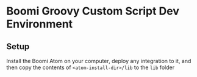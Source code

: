 Boomi Groovy Custom Script Dev Environment
===

## Setup

Install the Boomi Atom on your computer, deploy any integration to it, and then copy the contents of `<atom-install-dir>/lib` to the `lib` folder
